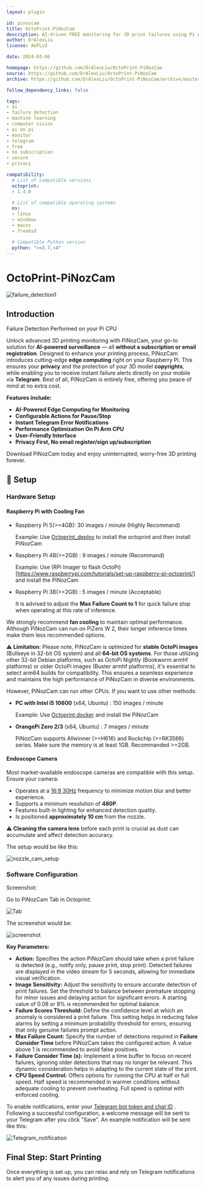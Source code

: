 ```yaml
---
layout: plugin

id: pinozcam
title: OctoPrint-PiNozCam
description: AI-driven FREE monitoring for 3D print failures using Pi Arm CPU.
author: DrAlexLiu
license: AGPLv3

date: 2024-03-06

homepage: https://github.com/DrAlexLiu/OctoPrint-PiNozCam
source: https://github.com/DrAlexLiu/OctoPrint-PiNozCam
archive: https://github.com/DrAlexLiu/OctoPrint-PiNozCam/archive/master.zip

follow_dependency_links: false

tags:
- ai
- failure detection
- machine learning
- computer vision
- ai on pi
- monitor
- telegram
- free
- no subscription
- secure
- privacy

compatibility:
  # List of compatible versions
  octoprint:
  - 1.4.0

  # List of compatible operating systems
  os:
  - linux
  - windows
  - macos
  - freebsd

  # Compatible Python version
  python: ">=3.7,<4"
---
```


# OctoPrint-PiNozCam

![failure_detection1](/assets/img/plugins/pinozcam/failure_detection1.jpg)

## Introduction

Failure Detection Performed on your Pi CPU

Unlock advanced 3D printing monitoring with PiNozCam, your go-to solution for **AI-powered surveillance** — all **without a subscription or email registration**. Designed to enhance your printing process, PiNozCam introduces cutting-edge **edge computing** right on your Raspberry Pi. This ensures your **privacy** and the protection of your 3D model **copyrights**, while enabling you to receive instant failure alerts directly on your mobile via **Telegram**. Best of all, PiNozCam is entirely free, offering you peace of mind at no extra cost. 

**Features include:**

- **AI-Powered Edge Computing for Monitoring**
- **Configurable Actions for Pause/Stop**
- **Instant Telegram Error Notifications**
- **Performance Optimization On Pi Arm CPU**
- **User-Friendly Interface**
- **Privacy First, No email register/sign up/subscription**

Download PiNozCam today and enjoy uninterrupted, worry-free 3D printing forever.


## 🔧 Setup


### Hardware Setup

#### **Raspberry Pi with Cooling Fan**


- Raspberry Pi 5(>=4GB): 30 images / minute (Highly Recommand)
  
  Example: Use [Octoprint_deploy](https://github.com/paukstelis/octoprint_deploy) to install the octoprint and then install PiNozCam
- Raspberry Pi 4B(>=2GB) : 9 images / minute (Recommand)
  
  Example: Use (RPi Imager to flash OctoPi)[https://www.raspberrypi.com/tutorials/set-up-raspberry-pi-octoprint/] and install the PiNozCam

- Raspberry Pi 3B(>=2GB) : 5 images / minute (Acceptable)

  It is advised to adjust the **Max Failure Count to 1** for quick failure stop when operating at this rate of inference.

We strongly recommend **fan cooling** to maintain optimal performance. Although PiNozCam can run on PiZero W 2, their longer inference times make them less recommended options.

⚠️ **Limitation**: Please note, PiNozCam is optimized for **stable OctoPi images** (Bullseye in 32-bit OS system) and all **64-bit OS systems**. For those utilizing other 32-bit Debian platforms, such as OctoPi Nightly (Bookworm armhf platforms) or older OctoPi images (Buster armhf platforms), it's essential to select arm64 builds for compatibility. This ensures a seamless experience and maintains the high performance of PiNozCam in diverse environments.

However, PiNozCam can run other CPUs. If you want to use other methods:

- **PC with Intel i5 10600** (x64, Ubuntu) : 150 images / minute
  
  Example: Use [Octoprint docker](https://hub.docker.com/r/octoprint/octoprint) and install the PiNozCam

- **OrangePi Zero 2/3** (x64, Ubuntu) : 7 images / minute
  
  PiNozCam supports Allwinner (>=H616) and Rockchip (>=RK3566) series. Make sure the memory is at least 1GB. Recommanded >=2GB. 


#### **Endoscope Camera**

Most market-available endoscope cameras are compatible with this setup. Ensure your camera:
- Operates at a [16:9 30Hz](https://community.octoprint.org/t/how-can-i-change-mjpg-streamer-parameters-on-octopi/203) frequency to minimize motion blur and better experience.
- Supports a minimum resolution of **480P**.
- Features built-in lighting for enhanced detection quality.
- Is positioned **approximately 10 cm** from the nozzle. 

⚠️ **Cleaning the camera lens** before each print is crucial as dust can accumulate and affect detection accuracy.


The setup would be like this:

![nozzle_cam_setup](/assets/img/plugins/pinozcam/nozzle_cam_setup.jpg)

### **Software Configuration**

Screenshot:


Go to PiNozCam Tab in Octoprint:

![Tab](/assets/img/plugins/pinozcam/tab.png)

The screenshot would be:

![screenshot](/assets/img/plugins/pinozcam/screenshot.png)


**Key Parameters:**

- **Action:** Specifies the action PiNozCam should take when a print failure is detected (e.g., notify only, pause print, stop print). Detected failures are displayed in the video stream for 5 seconds, allowing for immediate visual verification.
- **Image Sensitivity:** Adjust the sensitivity to ensure accurate detection of print failures. Set the threshold to balance between premature stopping for minor issues and delaying action for significant errors. A starting value of 0.08 or 8% is recommended for optimal balance.
- **Failure Scores Threshold:** Define the confidence level at which an anomaly is considered a print failure. This setting helps in reducing false alarms by setting a minimum probability threshold for errors, ensuring that only genuine failures prompt action.
- **Max Failure Count:** Specify the number of detections required in **Failure Consider Time** before PiNozCam takes the configured action. A value above 1 is recommended to avoid false positives.
- **Failure Consider Time (s):** Implement a time buffer to focus on recent failures, ignoring older detections that may no longer be relevant. This dynamic consideration helps in adapting to the current state of the print.
- **CPU Speed Control:** Offers options for running the CPU at half or full speed. Half speed is recommended in warmer conditions without adequate cooling to prevent overheating. Full speed is optimal with enforced cooling.


To enable notifications, enter your [Telegram bot token and chat ID](https://gist.github.com/nafiesl/4ad622f344cd1dc3bb1ecbe468ff9f8a)
. Following a successful configuration, a welcome message will be sent to your Telegram after you click "Save". An example notification will be sent like this:

![Telegram_notification](/assets/img/plugins/pinozcam/telegram_notification.jpg)

## Final Step: Start Printing

Once everything is set up, you can relax and rely on Telegram notifications to alert you of any issues during printing.
